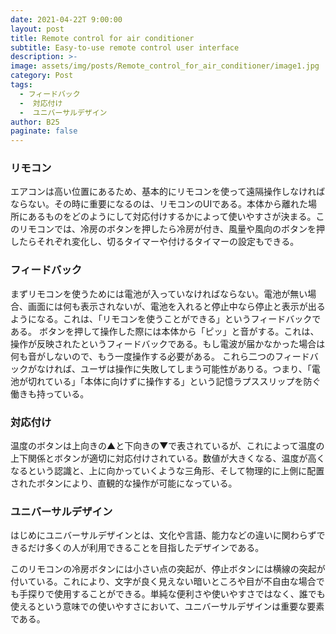 ```yaml
---
date: 2021-04-22T 9:00:00
layout: post
title: Remote control for air conditioner
subtitle: Easy-to-use remote control user interface
description: >-
image: assets/img/posts/Remote_control_for_air_conditioner/image1.jpg
category: Post
tags: 
  - フィードバック
  -  対応付け
  -  ユニバーサルデザイン
author: B25
paginate: false
---
```


### リモコン
エアコンは高い位置にあるため、基本的にリモコンを使って遠隔操作しなければならない。その時に重要になるのは、リモコンのUIである。本体から離れた場所にあるものをどのようにして対応付けするかによって使いやすさが決まる。このリモコンでは、冷房のボタンを押したら冷房が付き、風量や風向のボタンを押したらそれぞれ変化し、切るタイマーや付けるタイマーの設定もできる。

### フィードバック
まずリモコンを使うためには電池が入っていなければならない。電池が無い場合、画面には何も表示されないが、電池を入れると停止中なら停止と表示が出るようになる。これは、「リモコンを使うことができる」というフィードバックである。
ボタンを押して操作した際には本体から「ピッ」と音がする。これは、操作が反映されたというフィードバックである。もし電波が届かなかった場合は何も音がしないので、もう一度操作する必要がある。
これら二つのフィードバックがなければ、ユーザは操作に失敗してしまう可能性がありる。つまり、「電池が切れている」「本体に向けずに操作する」という記憶ラプススリップを防ぐ働きも持っている。

### 対応付け
温度のボタンは上向きの▲と下向きの▼で表されているが、これによって温度の上下関係とボタンが適切に対応付けされている。数値が大きくなる、温度が高くなるという認識と、上に向かっていくような三角形、そして物理的に上側に配置されたボタンにより、直観的な操作が可能になっている。

### ユニバーサルデザイン
はじめにユニバーサルデザインとは、文化や言語、能力などの違いに関わらずできるだけ多くの人が利用できることを目指したデザインである。

このリモコンの冷房ボタンには小さい点の突起が、停止ボタンには横線の突起が付いている。これにより、文字が良く見えない暗いところや目が不自由な場合でも手探りで使用することができる。単純な便利さや使いやすさではなく、誰でも使えるという意味での使いやすさにおいて、ユニバーサルデザインは重要な要素である。
